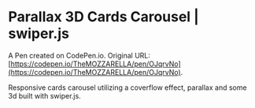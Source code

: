 # Parallax 3D Cards Carousel  |  swiper.js

A Pen created on CodePen.io. Original URL: [https://codepen.io/TheMOZZARELLA/pen/OJqrvNo](https://codepen.io/TheMOZZARELLA/pen/OJqrvNo).

Responsive cards carousel utilizing a coverflow effect, parallax and some 3d built with swiper.js. 